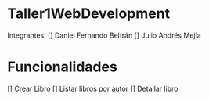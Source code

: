 # Taller1WebDevelopment

Integrantes: 
[] Daniel Fernando Beltrán
[] Julio Andrés Mejía

# Funcionalidades
[] Crear Libro
[] Listar libros por autor
[] Detallar libro
